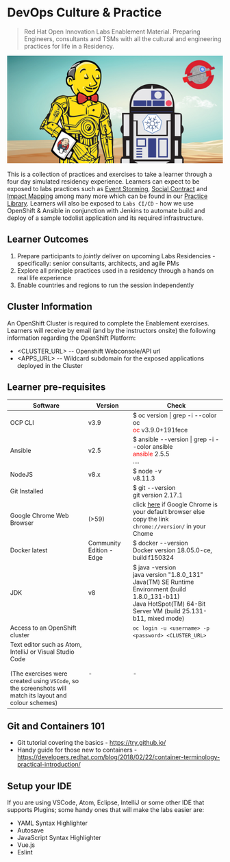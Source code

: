 # DevOps Culture & Practice
> Red Hat Open Innovation Labs Enablement Material. Preparing Engineers, consultants and TSMs with all the cultural and engineering practices for life in a Residency.

![jenkins-crio-ocp-star-wars-kubes](./images/jenkins-crio-ocp-star-wars-kubes.png)

This is a collection of practices and exercises to take a learner through a four day simulated residency experience. Learners can expect to be exposed to labs practices such as [Event Storming](https://rht-labs.github.io/practice-library/practices/event-storming/), [Social Contract](https://rht-labs.github.io/practice-library/practices/social-contract/) and [Impact Mapping](https://rht-labs.github.io/practice-library/practices/impact-mapping/) among many more which can be found in our [Practice Library](https://rht-labs.github.io/practice-library/). Learners will also be exposed to `Labs CI/CD` - how we use OpenShift & Ansible in conjunction with Jenkins to automate build and deploy of a sample todolist application and its required infrastructure.

## Learner Outcomes
1. Prepare participants to *jointly* deliver on upcoming Labs Residencies - specifically: senior consultants, architects, and agile PMs
2. Explore all principle practices used in a residency through a hands on real life experience
3. Enable countries and regions to run the session independently

## Cluster Information

An OpenShift Cluster is required to complete the Enablement exercises. Learners will receive by email (and by the instructors onsite) the following information regarding the OpenShift Platform:
 - <CLUSTER_URL> -- Openshift Webconsole/API url
 - <APPS_URL> -- Wildcard subdomain for the exposed applications deployed in the Cluster

## Learner pre-requisites
 | Software | Version | Check |
 | -------- | ------- | ----- |
 | OCP CLI | v3.9 | $ oc version &#124; grep -i --color oc  <br><span style="color:red">oc </span> v3.9.0+191fece |
 | Ansible | v2.5 | $ ansible --version &#124; grep -i --color ansible <br> <span style="color:red">ansible</span> 2.5.5 <br> .... <br>| 
 | NodeJS | v8.x | $ node -v <br> v8.11.3|
 | Git Installed | | $ git --version <br> git version 2.17.1|
 | Google Chrome Web Browser | (>59) | click [here](chrome://version/) if Google Chrome is your default browser else copy the link `chrome://version/` in your Chome |
 | Docker latest | Community Edition - Edge | $ docker --version <br> Docker version 18.05.0-ce, build f150324|
 | JDK | v8 | $ java -version <br>java version "1.8.0_131"<br>Java(TM) SE Runtime Environment (build 1.8.0_131-b11)<br>Java HotSpot(TM) 64-Bit Server VM (build 25.131-b11, mixed mode)|
 | Access to an OpenShift cluster | | `oc login -u <username> -p <password> <CLUSTER_URL>` |
 | Text editor such as Atom, IntelliJ or Visual Studio Code <br><br> (The exercises were created using `VSCode`, so the screenshots will match its layout and colour schemes) | - | - |

## Git and Containers 101
 - Git tutorial covering the basics - https://try.github.io/
 - Handy guide for those new to containers - https://developers.redhat.com/blog/2018/02/22/container-terminology-practical-introduction/

## Setup your IDE
If you are using VSCode, Atom, Eclipse, IntelliJ or some other IDE that supports Plugins; some handy ones that will make the labs easier are:
 - YAML Syntax Highlighter
 - Autosave
 - JavaScript Syntax Highlighter
 - Vue.js
 - Eslint
